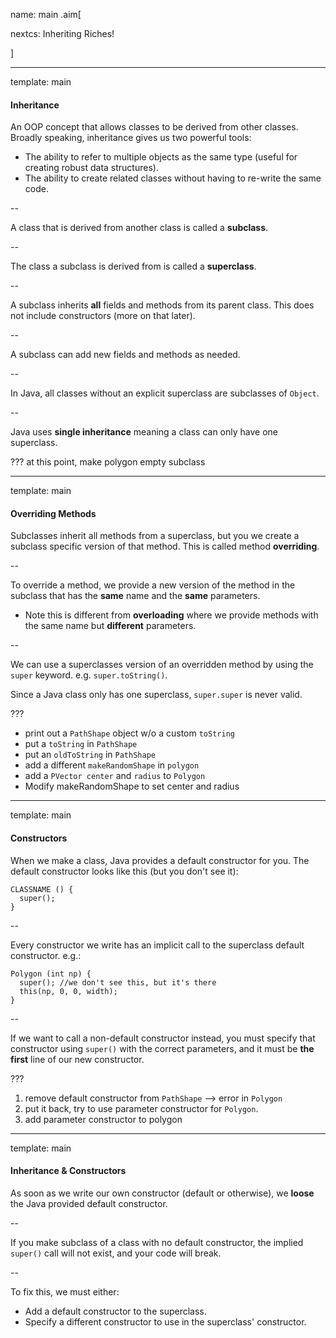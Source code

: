 name: main
.aim[<div>
  nextcs: Inheriting Riches!
  </div>]

---
template: main


#### Inheritance
An OOP concept that allows classes to be derived from other classes. Broadly speaking, inheritance gives us two powerful tools:
- The ability to refer to multiple objects as the same type (useful for creating robust data structures).
- The ability to create related classes without having to re-write the same code.

--

A class that is derived from another class is called a __subclass__.

--

The class a subclass is derived from is called a __superclass__.

--

A subclass inherits __all__ fields and methods from its parent class. This does not include constructors (more on that later).

--

A subclass can add new fields and methods as needed.

--

In Java, all classes without an explicit superclass are subclasses of `Object`.

--

Java uses __single inheritance__ meaning a class can only have one superclass.

???
at this point, make polygon empty subclass

---
template: main

#### Overriding Methods
Subclasses inherit all methods from a superclass, but you we create a subclass specific version of that method. This is called method __overriding__.

--

To override a method, we provide a new version of the method in the subclass that has the __same__ name and the __same__ parameters.
- Note this is different from __overloading__ where we provide methods with the same name but __different__ parameters.

--

We can use a superclasses version of an overridden method by using the `super` keyword. e.g. `super.toString()`.

Since a Java class only has one superclass, `super.super` is never valid.

???
- print out a `PathShape` object w/o  a custom `toString`
- put a `toString` in `PathShape`
- put an `oldToString` in `PathShape`
- add a different `makeRandomShape` in `polygon`
- add a `PVector center` and `radius` to `Polygon`
- Modify makeRandomShape to set center and radius

---
template: main

#### Constructors
When we make a class, Java provides a default constructor for you. The default constructor looks like this (but you don't see it):
  ```
  CLASSNAME () {
    super();
  }
  ```
--

Every constructor we write has an implicit call to the superclass default constructor. e.g.:
  ```
  Polygon (int np) {
    super(); //we don't see this, but it's there
    this(np, 0, 0, width);
  }
  ```

--

If we want to call a non-default constructor instead, you must specify that constructor using `super()` with the correct parameters, and it must be __the first__ line of our new constructor.

???
1. remove default constructor from `PathShape` --> error in `Polygon`
2. put it back, try to use parameter constructor for `Polygon`.
3. add parameter constructor to polygon

---
template: main

#### Inheritance & Constructors
As soon as we write our own constructor (default or otherwise), we __loose__ the Java provided default constructor.

--

If you make subclass of a class with no default constructor, the implied `super()` call will not exist, and your code will break.

--

To fix this, we must either:
- Add a default constructor to the superclass.
- Specify a different constructor to use in the superclass' constructor.
